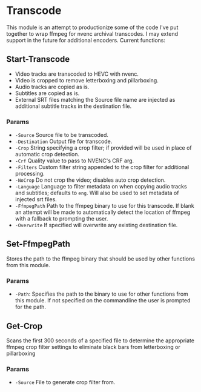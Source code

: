 <!--
 Copyright 2022 GearnsC
 
 Licensed under the Apache License, Version 2.0 (the "License");
 you may not use this file except in compliance with the License.
 You may obtain a copy of the License at
 
     http://www.apache.org/licenses/LICENSE-2.0
 
 Unless required by applicable law or agreed to in writing, software
 distributed under the License is distributed on an "AS IS" BASIS,
 WITHOUT WARRANTIES OR CONDITIONS OF ANY KIND, either express or implied.
 See the License for the specific language governing permissions and
 limitations under the License.
-->

# Transcode

This module is an attempt to productionize some of the code I've put together to
wrap ffmpeg for nvenc archival transcodes. I may extend support in the future
for additional encoders. Current functions:

## Start-Transcode

* Video tracks are transcoded to HEVC with nvenc.
* Video is cropped to remove letterboxing and pillarboxing.
* Audio tracks are copied as is.
* Subtitles are copied as is.
* External SRT files matching the Source file name are injected as additional
  subtitle tracks in the destination file.

### Params

* `-Source` Source file to be transcoded.
* `-Destination` Output file for transcode.
* `-Crop` String specifying a crop filter; if provided will be used in place of
  automatic crop detection.
* `-Crf` Quality value to pass to NVENC's CRF arg.
* `-Filters` Custom filter string appended to the crop filter for additional 
  processing.
* `-NoCrop` Do not crop the video; disables auto crop detection.
* `-Language` Language to filter metadata on when copying audio tracks and
  subtitles; defaults to `eng`. Will also be used to set metadata of injected
  srt files.
* `-FfmpegPath` Path to the ffmpeg binary to use for this transcode. If blank an
  attempt will be made to automatically detect the location of ffmpeg with a
  fallback to prompting the user.
* `-Overwrite` If specified will overwrite any existing destination file.

## Set-FfmpegPath

Stores the path to the ffmpeg binary that should be used by other functions from
this module.

### Params

* `-Path`: Specifies the path to the binary to use for other functions from this
module. If not specified on the commandline the user is prompted for the path.

## Get-Crop

Scans the first 300 seconds of a specified file to determine the appropriate
ffmpeg crop filter settings to eliminate black bars from letterboxing or
pillarboxing

### Params

* `-Source` File to generate crop filter from.
